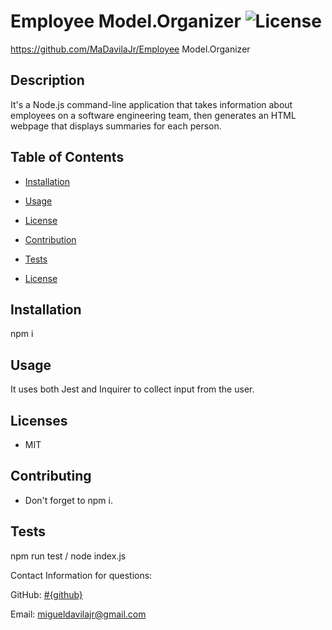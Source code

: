 


# Employee Model.Organizer ![License](https://img.shields.io/static/v1?label=License&message=MIT&color=BLUE)
https://github.com/MaDavilaJr/Employee Model.Organizer

## Description

It's a Node.js command-line application that takes information about employees on a software engineering team, then generates an HTML webpage that displays summaries for each person.

## Table of Contents

* [Installation](#installation)
* [Usage](#usage)
* [License](#license)
* [Contribution](#contribution)
* [Tests](#test)


* [License](#license)

## Installation
npm i

## Usage
It uses both Jest and Inquirer to collect input from the user.

## Licenses
* MIT

## Contributing
* Don't forget to npm i.

## Tests
npm run test / node index.js

Contact Information for questions: 


GitHub: [#{github}](https:www.github.com/MaDavilaJr) 

Email: migueldavilajr@gmail.com


